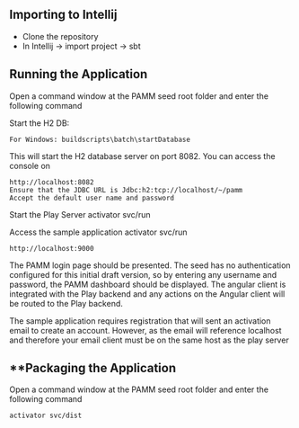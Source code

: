 Importing to Intellij
--
- Clone the repository
- In Intellij -> import project -> sbt


Running the Application
--

Open a command window at the PAMM seed root folder and enter the following command

Start the H2 DB:

	For Windows: buildscripts\batch\startDatabase

This will start the H2 database server on port 8082.  You can access the console on 

    http://localhost:8082
    Ensure that the JDBC URL is Jdbc:h2:tcp://localhost/~/pamm
    Accept the default user name and password

Start the Play Server
	activator svc/run

Access the sample application
	activator svc/run

    http://localhost:9000

The PAMM login page should be presented. The seed has no authentication configured for this initial draft version, so by entering any username and password, the PAMM dashboard should be displayed. The angular client is integrated with the Play backend and any actions on the Angular client will be routed to the Play backend.

The sample application requires registration that will sent an activation email to create an account.  However, as the email will reference localhost and therefore your email client must be on the same host as the play server 

**Packaging the Application
--

Open a command window at the PAMM seed root folder and enter the following command

	activator svc/dist

